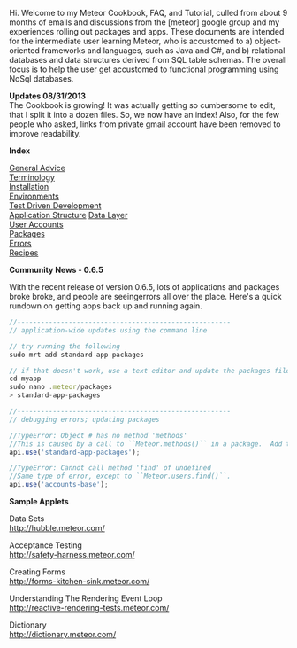 Hi.  Welcome to my Meteor Cookbook, FAQ, and Tutorial, culled from about 9 months of emails and discussions from the [meteor] google group and my experiences rolling out packages and apps.  These documents are intended for the intermediate user learning Meteor, who is accustomed to a) object-oriented frameworks and languages, such as Java and C#, and b) relational databases and data structures derived from SQL table schemas.  The overall focus is to help the user get accustomed to functional programming using NoSql databases.

**Updates 08/31/2013**  
The Cookbook is growing!  It was actually getting so cumbersome to edit, that I split it into a dozen files.  So, we now have an index!  Also, for the few people who asked, links from private gmail account have been removed to improve readability.


**Index**  

[General Advice](https://github.com/awatson1978/meteor-cookbook/blob/master/general-advice.md)  
[Terminology](https://github.com/awatson1978/meteor-cookbook/blob/master/terminology.md)  
[Installation](https://github.com/awatson1978/meteor-cookbook/blob/master/installation.md)  
[Environments](https://github.com/awatson1978/meteor-cookbook/blob/master/environments.md)  
[Test Driven Development](https://github.com/awatson1978/meteor-cookbook/blob/master/test-driven-development.md)  
[Application Structure](https://github.com/awatson1978/meteor-cookbook/blob/master/appstructure.md) 
[Data Layer](https://github.com/awatson1978/meteor-cookbook/blob/master/datalayer.md)  
[User Accounts](https://github.com/awatson1978/meteor-cookbook/blob/master/accounts.md)  
[Packages](https://github.com/awatson1978/meteor-cookbook/blob/master/packages.md)  
[Errors](https://github.com/awatson1978/meteor-cookbook/blob/master/errors.md)  
[Recipes](https://github.com/awatson1978/meteor-cookbook/blob/master/recipes.md)  



**Community News - 0.6.5**  

With the recent release of version 0.6.5, lots of applications and packages broke broke, and people are seeingerrors all over the place.  Here's a quick rundown on getting apps back up and running again.


````js
//------------------------------------------------------
// application-wide updates using the command line

// try running the following
sudo mrt add standard-app-packages

// if that doesn't work, use a text editor and update the packages file
cd myapp
sudo nano .meteor/packages
> standard-app-packages

//------------------------------------------------------
// debugging errors; updating packages

//TypeError: Object # has no method 'methods'  
//This is caused by a call to ``Meteor.methods()`` in a package.  Add the following added to the ``package.js`` file to fix it.
api.use('standard-app-packages');

//TypeError: Cannot call method 'find' of undefined  
//Same type of error, except to ``Meteor.users.find()``.
api.use('accounts-base');

````

**Sample Applets**

Data Sets  
http://hubble.meteor.com/  

Acceptance Testing  
http://safety-harness.meteor.com/  

Creating Forms  
http://forms-kitchen-sink.meteor.com/  

Understanding The Rendering Event Loop  
http://reactive-rendering-tests.meteor.com/  

Dictionary  
http://dictionary.meteor.com/

